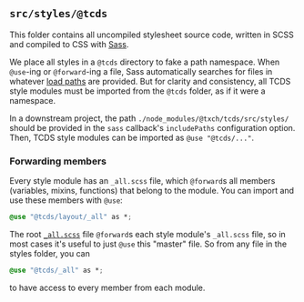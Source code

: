 ## `src/styles/@tcds`

This folder contains all uncompiled stylesheet source code, written in SCSS and compiled to CSS with [Sass](https://www.npmjs.com/package/sass).

We place all styles in a `@tcds` directory to fake a path namespace. When `@use`-ing or `@forward`-ing a file, Sass automatically searches for files in whatever [load paths](https://sass-lang.com/documentation/at-rules/use#load-paths) are provided. But for clarity and consistency, all TCDS style modules must be imported from the `@tcds` folder, as if it were a namespace.

In a downstream project, the path `./node_modules/@txch/tcds/src/styles/` should be provided in the `sass` callback's `includePaths` configuration option. Then, TCDS style modules can be imported as `@use "@tcds/..."`.

### Forwarding members

Every style module has an `_all.scss` file, which `@forward`s all members (variables, mixins, functions) that belong to the module. You can import and use these members with `@use`:

```css
@use "@tcds/layout/_all" as *;
```

The root [`_all.scss`](https://github.com/jacecotton/tcds/blob/main/src/styles/%40tcds/_all.scss) file `@forward`s each style module's `_all.scss` file, so in most cases it's useful to just `@use` this "master" file. So from any file in the styles folder, you can

```css
@use "@tcds/_all" as *;
```

to have access to every member from each module.
